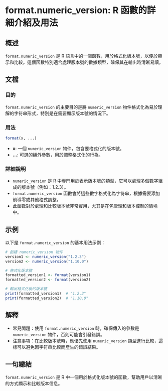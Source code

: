 <!--
Meta Description: # format.numeric_version: R 函數的詳細介紹及用法 ## 概述 `format.numeric_version` 是 R 語言中的一個函數，用於格式化版本號，以便於顯示和比較。這個函數特別適合處理版本號的數據類型，確保其在輸出時清晰易讀。 ## 文檔 ### 目的 `for...
Meta Keywords: numeric_version, format, version1, version2, formatted_version1
-->

# format.numeric_version: R 函數的詳細介紹及用法

## 概述
`format.numeric_version` 是 R 語言中的一個函數，用於格式化版本號，以便於顯示和比較。這個函數特別適合處理版本號的數據類型，確保其在輸出時清晰易讀。

## 文檔
### 目的
`format.numeric_version` 的主要目的是將 `numeric_version` 物件格式化為易於理解的字符串形式，特別是在需要顯示版本號的情況下。

### 用法
```R
format(x, ...)
```
- **x**: 一個 `numeric_version` 物件，包含要格式化的版本號。
- **...**: 可選的額外參數，用於調整格式化的行為。

### 詳細說明
- `numeric_version` 是 R 中專門用於表示版本號的類型，它可以處理多個數字組成的版本號（例如：1.2.3）。
- `format.numeric_version` 函數會將這些數字格式化為字符串，根據需要添加前導零或其他格式調整。
- 此函數對於處理和比較版本號非常實用，尤其是在包管理和版本控制的情境中。

## 示例
以下是 `format.numeric_version` 的基本用法示例：

```R
# 創建 numeric_version 物件
version1 <- numeric_version("1.2.3")
version2 <- numeric_version("1.10.0")

# 格式化版本號
formatted_version1 <- format(version1)
formatted_version2 <- format(version2)

# 輸出格式化後的版本號
print(formatted_version1)  # "1.2.3"
print(formatted_version2)  # "1.10.0"
```

## 解釋
- 常見問題：使用 `format.numeric_version` 時，確保傳入的參數是 `numeric_version` 物件，否則可能會引發錯誤。
- 注意事項：在比較版本號時，應優先使用 `numeric_version` 類型進行比較，這樣可以避免因字符串比較而產生的錯誤結果。

## 一句總結
`format.numeric_version` 是 R 中一個用於格式化版本號的函數，幫助用戶以清晰的方式顯示和比較版本信息。